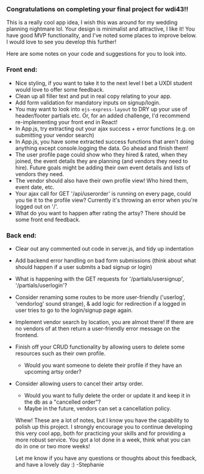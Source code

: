 ### Congratulations on completing your final project for wdi43!!

This is a really cool app idea, I wish this was around for my wedding planning nightmare lol. Your design is minimalist and attractive, I like it! You have good MVP functionality, and I've noted some places to improve below. I would love to see you develop this further!

Here are some notes on your code and suggestions for you to look into.

### Front end:
- Nice styling, if you want to take it to the next level I bet a UXDI student would love to offer some feedback.
- Clean up all filler text and put in real copy relating to your app.
- Add form validation for mandatory inputs on signup/login.
- You may want to look into `ejs-express-layout` to DRY up your use of header/footer partials etc. Or, for an added challenge, I'd recommend re-implementing your front end in React!
- In App.js, try extracting out your ajax success + error functions (e.g. on submitting your vendor search)
- In App.js, you have some extracted success functions that aren't doing anything except console.logging the data. Go ahead and finish them!
- The user profile page could show who they hired & rated, when they joined, the event details they are planning (and vendors they need to hire). Future goals might be adding their own event details and lists of vendors they need.
- The vendor should also have their own profile view! Who hired them, event date, etc.
- Your ajax call for GET '/api/userorder' is running on every page, could you tie it to the profile view? Currently it's throwing an error when you're logged out on '/'.
- What do you want to happen after rating the artsy? There should be some front end feedback.

### Back end:
- Clear out any commented out code in server.js, and tidy up indentation
- Add backend error handling on bad form submissions (think about what should happen if a user submits a bad signup or login)
- What is happening with the GET requests for '/partials/usersignup', '/partials/userlogin'?
- Consider renaming some routes to be more user-friendly ('userlog', 'vendorlog' sound strange), & add logic for redirection if a logged in user tries to go to the login/signup page again.
- Implement vendor search by location, you are almost there! If there are no vendors of <artist-type> at <location> then return a user-friendly error message on the frontend.
- Finish off your CRUD functionality by allowing users to delete some resources such as their own profile.
  - Would you want someone to delete their profile if they have an upcoming artsy order?
- Consider allowing users to cancel their artsy order.
  - Would you want to fully delete the order or update it and keep it in the db as a "cancelled order"?
  - Maybe in the future, vendors can set a cancellation policy.


  Whew! These are a lot of notes, but I know you have the capability to polish up this project. I strongly encourage you to continue developing this very cool app, both for practicing your skills and for providing a more robust service. You got a lot done in a week, think what you can do in one or two more weeks!

  Let me know if you have any questions or thoughts about this feedback, and have a lovely day :)
  -Stephanie